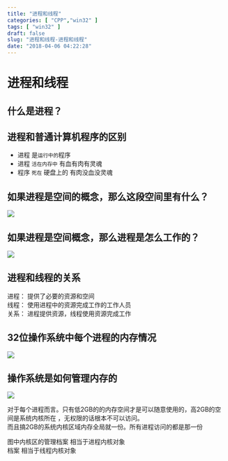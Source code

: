 ```yaml
---
title: "进程和线程"
categories: [ "CPP","win32" ]
tags: [ "win32" ]
draft: false
slug: "进程和线程-进程和线程"
date: "2018-04-06 04:22:28"
---
```




# 进程和线程

## 什么是进程？

## 进程和普通计算机程序的区别

  * 进程 是`运行中的`程序
  * 进程 `活在内存中` 有血有肉有灵魂
  * 程序 `死在` 硬盘上的 有肉没血没灵魂

## 如果进程是空间的概念，那么这段空间里有什么？

![][1] 

## 如果进程是空间概念，那么进程是怎么工作的？

![][2] 

## 进程和线程的关系

进程： 提供了必要的资源和空间  
线程： 使用进程中的资源完成工作的工作人员  
关系： 进程提供资源，线程使用资源完成工作

## 32位操作系统中每个进程的内存情况

![][3] 

## 操作系统是如何管理内存的

![][4] 

对于每个进程而言。只有低2GB的的内存空间才是可以随意使用的，高2GB的空间是系统内核所在 ，无权限的话根本不可以访问。  
而且搞2GB的系统内核区域内存全局就一份。所有进程访问的都是那一份

图中内核区的管理档案 相当于进程内核对象  
档案 相当于线程内核对象

 [1]: /uploads/oss/2018-04-06-15229580492768.jpg ""
 [2]: /uploads/oss/2018-04-06-15229582173966.jpg ""
 [3]: /uploads/oss/2018-04-06-15229586001581.jpg ""
 [4]: /uploads/oss/2018-04-06-15229586936289.jpg ""
